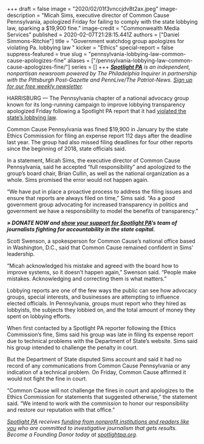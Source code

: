 +++
draft = false
image = "2020/02/01f3vnccjdv8t2ax.jpeg"
image-description = "Micah Sims, executive director of Common Cause Pennsylvania, apologized Friday for failing to comply with the state lobbying law, sparking a $19,900 fine."
image-credit = "Commonwealth Media Services"
published = 2020-02-07T21:28:15.441Z
authors = ["Daniel Simmons-Ritchie"]
title = "Government watchdog group apologizes for violating Pa. lobbying law  "
kicker = "Ethics"
special-report = false
suppress-featured = true
slug = "pennsylvania-lobbying-law-common-cause-apologizes-fine"
aliases = ["/pennsylvania-lobbying-law-common-cause-apologizes-fine/"]
series = []
+++
<a href="https://www.spotlightpa.org/"><i><b>Spotlight PA</b></i></a><i> is an independent, nonpartisan newsroom powered by The Philadelphia Inquirer in partnership with the Pittsburgh Post-Gazette and PennLive/The Patriot-News. </i><a href="https://www.spotlightpa.org/" target=_blank><i>Sign up for our free weekly newsletter</i></a><i>.</i>

HARRISBURG — The Pennsylvania chapter of a national advocacy group known for its long-running campaign to improve lobbying transparency apologized Friday following a Spotlight PA report that it had [violated the state’s lobbying law](https://www.spotlightpa.org/news/2020/02/pennsylvania-lobbying-law-ethics-commission-fine-common-cause/ "https\://www.spotlightpa.org/news/2020/02/pennsylvania-lobbying-law-ethics-commission-fine-common-cause/").

Common Cause Pennsylvania was fined $19,900 in January by the state Ethics Commission for filing an expense report 112 days after the deadline last year. The group had also missed filing deadlines for four other reports since the beginning of 2018, state officials said.

In a statement, Micah Sims, the executive director of Common Cause Pennsylvania, said he accepted “full responsibility” and apologized to the group’s board chair, Brian Cullin, as well as the national organization as a whole. Sims promised the error would not happen again.

“We have put in place a proactive process to address the filing issues and ensure that reports are always filed on time,” Sims said. “As a good government group advocating for increased transparency in politics and government we have a responsibility to model the benefits of transparency.”

***» DONATE NOW and [show your support for Spotlight PA](https://www.spotlightpa.org/donate)’s team of journalists fighting for accountability in the state capital.***

Scott Swenson, a spokesperson for Common Cause’s national office based in Washington, D.C., said that Common Cause remained confident in Sims' leadership.

“Micah acknowledged his mistake and agreed with the board how to improve systems, so it doesn’t happen again,” Swenson said. “People make mistakes. Acknowledging and correcting them is what matters.”

<script src="https://www.spotlightpa.org/embed.js" async></script><div data-spl-embed-version="1" data-spl-src="https://www.spotlightpa.org/embeds/newsletter/"></div>

Lobbying reports are one of the few ways the public can see how advocacy groups, special interests, and businesses are attempting to influence elected officials. In Pennsylvania, groups must report who they hired as lobbyists, the subjects they lobbied on, and the total amount of money they spent on lobbying efforts.

When first contacted by a Spotlight PA reporter following the Ethics Commission’s fine, Sims said his group was late in filing its expense report due to technical problems with the Department of State’s website. Sims said his group intended to challenge the penalty in court.

But the Department of State disputed Sims account and said it had no record of any communications from Common Cause Pennsylvania or any indication of a technical problem. On Friday, Common Cause affirmed it would not fight the fine in court.

“Common Cause will not challenge the fines in court and apologizes to the Ethics Commission for statements that suggested otherwise,” the statement said. “We intend to work with the commission to honor our responsibility and restore our reputation with that office.”

<script src="https://www.spotlightpa.org/embed.js" async></script><div data-spl-embed-version="1" data-spl-src="https://www.spotlightpa.org/embeds/tips/?tip_text=Know%20something%20about%20Pennsylvania%20lobbyists%20that%20we%20%3Ci%3Eneed%3C%2Fi%3E%20to%20know%20about%3F%20%3Cb%3ETell%20us%20below.%3C%2Fb%3E"></div>

<a href="https://www.spotlightpa.org/"><i>Spotlight PA</i></a><i> receives </i><a href="https://www.spotlightpa.org/support"><i>funding from nonprofit institutions and readers like you</i></a><i> who are committed to investigative journalism that gets results. Become a Founding Donor today at </i><a href="https://www.spotlightpa.org/"><i>spotlightpa.org</i></a><i>.</i>
